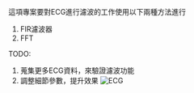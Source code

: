 這項專案要對ECG進行濾波的工作使用以下兩種方法進行
1. FIR濾波器
2. FFT

TODO:
1. 蒐集更多ECG資料，來驗證濾波功能
2. 調整細節參數，提升效果
![ECG](https://github.com/user-attachments/assets/20f952ac-653b-48cd-aed0-aa00db519306)
